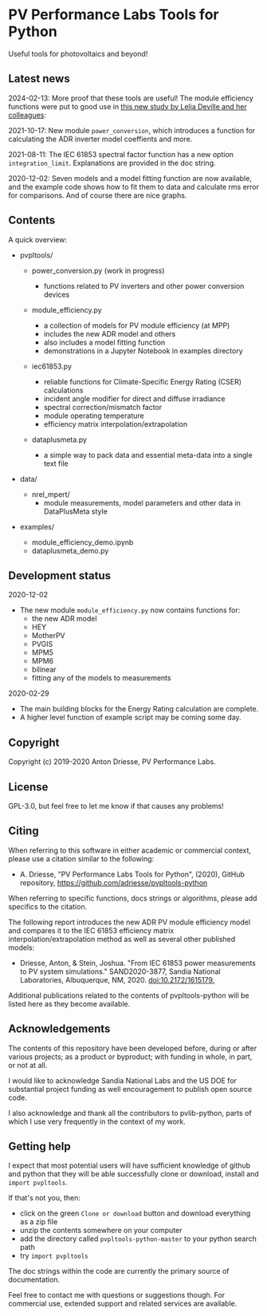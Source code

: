 # PV Performance Labs Tools for Python

Useful tools for photovoltaics and beyond!

Latest news
-----------
2024-02-13: More proof that these tools are useful!  The module efficiency functions were put to good use in [this new study by Lelia Deville and her colleagues][101]: 

[101]: https://doi.org/10.1002/pip.3763

2021-10-17: New module `power_conversion`, which introduces a function for calculating the ADR inverter model coeffients and more.

2021-08-11: The IEC 61853 spectral factor function has a new option `integration_limit`.  Explanations are provided in the doc string. 

2020-12-02: Seven models and a model fitting function are now available, and the example code shows how to fit them to data and calculate rms error for comparisons. And of course there are nice graphs.


Contents
--------

A quick overview:

- pvpltools/
	- power_conversion.py (work in progress)
		- functions related to PV inverters and other power conversion devices
		
	- module_efficiency.py
		- a collection of models for PV module efficiency (at MPP)
		- includes the new ADR model and others
        - also includes a model fitting function
        - demonstrations in a Jupyter Notebook in examples directory
	
	- iec61853.py
		- reliable functions for Climate-Specific Energy Rating (CSER) calculations
		- incident angle modifier for direct and diffuse irradiance
		- spectral correction/mismatch factor
		- module operating temperature
		- efficiency matrix interpolation/extrapolation

	- dataplusmeta.py
		- a simple way to pack data and essential meta-data into a single text file

- data/
	- nrel_mpert/
		- module measurements, model parameters and other data in DataPlusMeta style

- examples/
    - module_efficiency_demo.ipynb
    - dataplusmeta_demo.py


Development status
------------------

2020-12-02
- The new module `module_efficiency.py` now contains functions for:
    - the new ADR model
    - HEY
    - MotherPV
    - PVGIS
    - MPM5
    - MPM6
    - bilinear
    - fitting any of the models to measurements

2020-02-29

- The main building blocks for the Energy Rating calculation are complete.
- A higher level function of example script may be coming some day.


Copyright
---------

Copyright (c) 2019-2020 Anton Driesse, PV Performance Labs.


License
-------

GPL-3.0, but feel free to let me know if that causes any problems!


Citing
------

When referring to this software in either academic or commercial context,
please use a citation similar to the following:

- A. Driesse,
"PV Performance Labs Tools for Python", (2020), GitHub repository,  https://github.com/adriesse/pvpltools-python

When referring to specific functions, docs strings or algorithms,
please add specifics to the citation.

The following report introduces the new ADR PV module efficiency model
and compares it to the IEC 61853 efficiency matrix interpolation/extrapolation method as well as several other published models:

- Driesse, Anton, & Stein, Joshua.
  "From IEC 61853 power measurements to PV system simulations."
  SAND2020-3877, Sandia National Laboratories, Albuquerque, NM, 2020. [doi:10.2172/1615179.][102]

[102]: https://pvpmc.sandia.gov/download/7737/

Additional publications related to the contents of pvpltools-python
will be listed here as they become available.


Acknowledgements
----------------

The contents of this repository have been developed
before, during or after various projects; as a product or byproduct;
with funding in whole, in part, or not at all.

I would like to acknowledge Sandia National Labs and the US DOE for
substantial project funding as well encouragement to publish open source code.

I also acknowledge and thank all the contributors to pvlib-python,
parts of which I use very frequently in the context of my work.


Getting help
------------

I expect that most potential users will have sufficient knowledge of github and python
that they will be able successfully clone or download, install and `import pvpltools`.

If that's not you, then:

 - click on the green `Clone or download` button and download everything as a zip file
 - unzip the contents somewhere on your computer
 - add the directory called `pvpltools-python-master` to your python search path
 - try `import pvpltools`

The doc strings within the code are currently the primary source of documentation.

Feel free to contact me with questions or suggestions though.
For commercial use, extended support and related services are available.
